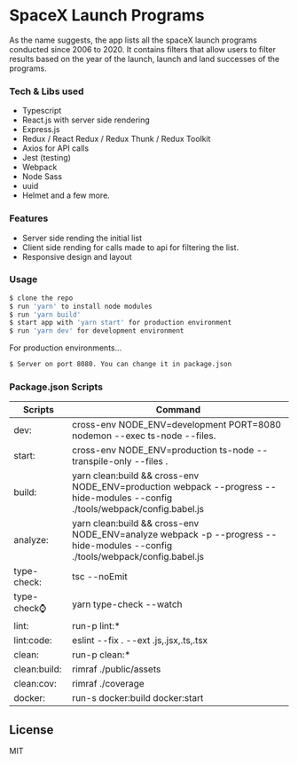 # SpaceX Launch Programs

As the name suggests, the app lists all the spaceX launch programs conducted since 2006 to 2020. It contains filters that allow users to filter results based on the year of the launch, launch and land successes of the programs.

### Tech & Libs used

  - Typescript
  - React.js with server side rendering
  - Express.js
  - Redux / React Redux / Redux Thunk / Redux Toolkit
  - Axios for API calls
  - Jest (testing)
  - Webpack
  - Node Sass
  - uuid
  - Helmet and a few more.

### Features

  - Server side rending the initial list
  - Client side rending for calls made to api for filtering the list.
  - Responsive design and layout

### Usage

```sh
$ clone the repo
$ run 'yarn' to install node modules
$ run 'yarn build'
$ start app with 'yarn start' for production environment
$ run 'yarn dev' for development environment

```

For production environments...

```sh
$ Server on port 8080. You can change it in package.json
```

### Package.json Scripts

| Scripts | Command |
| ------ | ------ |
| dev:  | cross-env NODE_ENV=development PORT=8080 nodemon --exec ts-node --files. |
| start:  | cross-env NODE_ENV=production ts-node --transpile-only --files . |
| build:  | yarn clean:build && cross-env NODE_ENV=production webpack --progress --hide-modules --config ./tools/webpack/config.babel.js |
| analyze:  | yarn clean:build && cross-env NODE_ENV=analyze webpack -p --progress --hide-modules --config ./tools/webpack/config.babel.js |
| type-check:  | tsc --noEmit |
| type-check:watch:  | yarn type-check --watch |
| lint:  | run-p lint:* |
| lint:code:  | eslint --fix . --ext .js,.jsx,.ts,.tsx |
| clean:  | run-p clean:* |
| clean:build:  | rimraf ./public/assets |
| clean:cov:  | rimraf ./coverage |
| docker:  | run-s docker:build docker:start |

License
----

MIT
